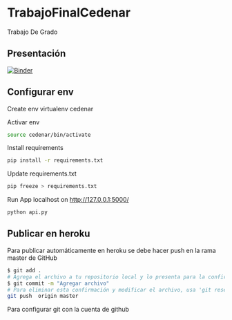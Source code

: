 # TrabajoFinalCedenar
Trabajo De Grado

## Presentación

[![Binder](https://mybinder.org/badge_logo.svg)](https://mybinder.org/v2/gh/mroserov/TrabajoFinalCedenar/master?filepath=presentacion.ipynb)

## Configurar env

Create env
virtualenv cedenar

Activar env
```bash
source cedenar/bin/activate
```

Install requirements
```bash
pip install -r requirements.txt
```

Update requirements.txt
```bash
pip freeze > requirements.txt
```

Run App localhost on http://127.0.0.1:5000/ 
```bash
python api.py
```

## Publicar en heroku

Para publicar automáticamente en heroku se debe hacer push en la rama master de GitHub
```bash
$ git add .
# Agrega el archivo a tu repositorio local y lo presenta para la confirmación. Para deshacer un archivo, usa 'git reset HEAD YOUR-FILE'.
$ git commit -m "Agregar archivo"
# Para eliminar esta confirmación y modificar el archivo, usa 'git reset --soft HEAD~1' y confirma y agrega nuevamente el archivo.
git push  origin master
```

Para configurar git con la cuenta de github
